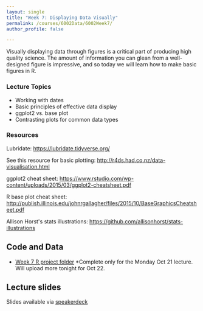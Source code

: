 ```yaml
---
layout: single
title: "Week 7: Displaying Data Visually"
permalink: /courses/6002Data/6002Week7/
author_profile: false

---
```


Visually displaying data through figures is a critical part of producing high quality science. The amount of information you can glean from a well-designed figure is impressive, and so today we will learn how to make basic figures in R.

### Lecture Topics
* Working with dates
* Basic principles of effective data display
* ggplot2 vs. base plot
* Contrasting plots for common data types

### Resources

Lubridate: https://lubridate.tidyverse.org/

See this resource for basic plotting: http://r4ds.had.co.nz/data-visualisation.html

ggplot2 cheat sheet: https://www.rstudio.com/wp-content/uploads/2015/03/ggplot2-cheatsheet.pdf

R base plot cheat sheet: http://publish.illinois.edu/johnrgallagher/files/2015/10/BaseGraphicsCheatsheet.pdf

Allison Horst's stats illustrations: https://github.com/allisonhorst/stats-illustrations

## Code and Data

* [Week 7 R project folder](/assets/images/FISH6002_Week7.zip) *Complete only for the Monday Oct 21 lecture. Will upload more tonight for Oct 22.

## Lecture slides

<script async class="speakerdeck-embed" data-id="f8fc9cb53a5a46ebabbaa95c49796510" data-ratio="1.77777777777778" src="//speakerdeck.com/assets/embed.js"></script>

Slides available via [speakerdeck](https://speakerdeck.com/pandalusplatyceros/fish-6002-week-7-displaying-data-visually-1)